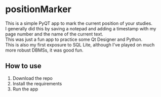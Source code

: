 # positionMarker  
This is a simple PyQT app to mark the current position of your studies.  
I generally did this by saving a notepad and adding a timestamp with my page number and the name of the current text.  
This was just a fun app to practice some Qt Designer and Python.  
This is also my first exposure to SQL Lite, although I've played on much more robust DBMSs, it was good fun.  

## How to use
1. Download the repo
2. Install the requirements
3. Run the app

